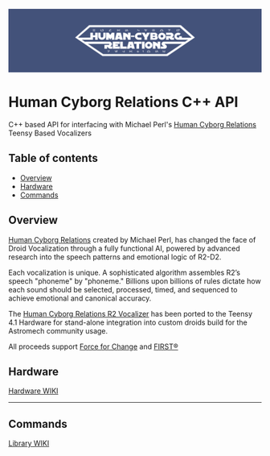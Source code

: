 ![Banner](/img/hcr-banner.png?raw=true "Employee Data title")

# Human Cyborg Relations C++ API
C++ based API for interfacing with Michael Perl's [Human Cyborg Relations](https://humancyborgrelations.com/r2d2/) Teensy Based Vocalizers

## Table of contents
* [Overview](#overview)
* [Hardware](#hardware)
* [Commands](#commands)

## Overview

[Human Cyborg Relations](https://humancyborgrelations.com/r2d2/) created by Michael Perl, has changed the face of Droid Vocalization through a fully functional AI, powered by advanced research into the speech patterns and emotional logic of R2-D2.

Each vocalization is unique. A sophisticated algorithm assembles R2’s speech "phoneme" by "phoneme." Billions upon billions of rules dictate how each sound should be selected, processed, timed, and sequenced to achieve emotional and canonical accuracy.

The [Human Cyborg Relations R2 Vocalizer](https://humancyborgrelations.com/r2d2/) has been ported to the Teensy 4.1 Hardware for stand-alone integration into custom droids build for the Astromech community usage.

All proceeds support [Force for Change](https://www.starwars.com/force-for-change) and [FIRST®](https://www.firstinspires.org/)

## Hardware
[Hardware WIKI](https://github.com/roy86/HumanCyborgRelationsAPI/wiki/HCR-Hardware)

---
## Commands
[Library WIKI](https://github.com/roy86/HumanCyborgRelationsAPI/wiki/HCR-Client-Library)


